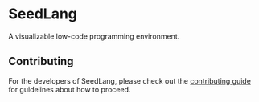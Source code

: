 # SeedLang

A visualizable low-code programming environment.

## Contributing

For the developers of SeedLang, please check out the [contributing guide](CONTRIBUTING.md)
for guidelines about how to proceed.

